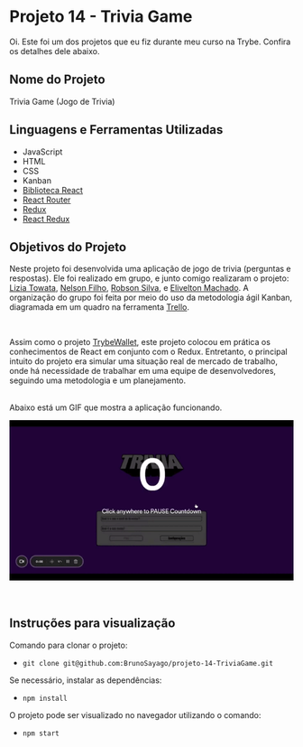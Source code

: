# Projeto 14 - Trivia Game

Oi. Este foi um dos projetos que eu fiz durante meu curso na Trybe. Confira os detalhes dele abaixo.




## Nome do Projeto
Trivia Game (Jogo de Trivia)

## Linguagens e Ferramentas Utilizadas

 - JavaScript
 - HTML
 - CSS
 - Kanban
 - [Biblioteca React](https://pt-br.reactjs.org/)
 - [React Router](https://reactrouter.com/en/main)
 - [Redux](https://redux.js.org/)
 - [React Redux](https://react-redux.js.org/)


## Objetivos do Projeto
Neste projeto foi desenvolvida uma aplicação de jogo de trivia (perguntas e respostas). Ele foi realizado em grupo, e junto comigo realizaram o projeto: [Lizia Towata](https://github.com/LiziaTowata), [Nelson Filho](https://github.com/NelsonFilho1984), [Robson Silva](https://github.com/rm-l), e [Elivelton Machado](https://github.com/El1v). A organização do grupo foi feita por meio do uso da metodologia ágil Kanban, diagramada em um quadro na ferramenta [Trello](https://trello.com/).

<br/>

Assim como o projeto [TrybeWallet](https://github.com/BrunoSayago/projeto-13-TrybeWallet), este projeto colocou em prática os conhecimentos de React em conjunto com o Redux. Entretanto, o principal intuito do projeto era simular uma situação real de mercado de trabalho, onde há necessidade de trabalhar em uma equipe de desenvolvedores, seguindo uma metodologia e um planejamento.

<br/>
Abaixo está um GIF que mostra a aplicação funcionando.
<br/>

![Screenshot](screenshotTrivia.gif)

<br/>


## Instruções para visualização
Comando para clonar o projeto:
 - `git clone git@github.com:BrunoSayago/projeto-14-TriviaGame.git`
 
Se necessário, instalar as dependências:
 - `npm install`
  
O projeto pode ser visualizado no navegador utilizando o comando:
- `npm start`
